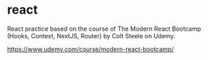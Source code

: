 # react
React practice based on the course of The Modern React Bootcamp (Hooks, Context, NextJS, Router) by Colt Steele on Udemy.

https://www.udemy.com/course/modern-react-bootcamp/